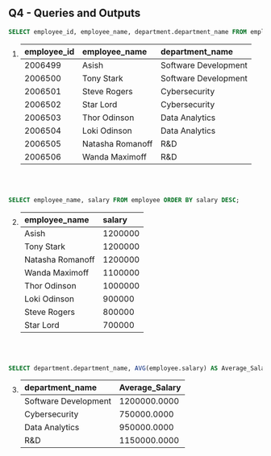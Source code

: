 ## Q4 - Queries and Outputs

```sql
SELECT employee_id, employee_name, department.department_name FROM employee INNER JOIN department WHERE employee.department_id = department.department_id;
```

1.  | employee_id | employee_name    | department_name      |
    | :---------- | :--------------- | :------------------- |
    | 2006499     | Asish            | Software Development |
    | 2006500     | Tony Stark       | Software Development |
    | 2006501     | Steve Rogers     | Cybersecurity        |
    | 2006502     | Star Lord        | Cybersecurity        |
    | 2006503     | Thor Odinson     | Data Analytics       |
    | 2006504     | Loki Odinson     | Data Analytics       |
    | 2006505     | Natasha Romanoff | R&D                  |
    | 2006506     | Wanda Maximoff   | R&D                  |

<br />
<br />

```sql
SELECT employee_name, salary FROM employee ORDER BY salary DESC;
```

2.  | employee_name    | salary  |
    | :--------------- | :------ |
    | Asish            | 1200000 |
    | Tony Stark       | 1200000 |
    | Natasha Romanoff | 1200000 |
    | Wanda Maximoff   | 1100000 |
    | Thor Odinson     | 1000000 |
    | Loki Odinson     | 900000  |
    | Steve Rogers     | 800000  |
    | Star Lord        | 700000  |

<br />
<br />

```sql
SELECT department.department_name, AVG(employee.salary) AS Average_Salary FROM employee INNER JOIN department WHERE employee.department_id = department.department_id GROUP BY department.department_name;
```

3.  | department_name      | Average_Salary |
    | :------------------- | :------------- |
    | Software Development | 1200000.0000   |
    | Cybersecurity        | 750000.0000    |
    | Data Analytics       | 950000.0000    |
    | R&D                  | 1150000.0000   |
